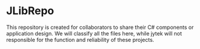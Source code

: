 # JLibRepo
This repository is created for collaborators to share their C# components or application design. We will classify all the files here, while jytek will not responsible for the function and reliability of these projects.
